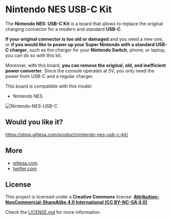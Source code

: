 # Nintendo NES USB-C Kit

The **Nintendo NES: USB-C Kit** is a board that allows to replace the original charging connector for a modern and standard **USB-C**.

**If your original connector is too old or damaged** and you need a new one, or **if you would like to power up your Super Nintendo with a standard USB-C charger**, such as the charger for your **Nintendo Switch**, phone, or laptop, you can do so with this kit.

Moreover, with this board, **you can remove the original, old, and inefficient power converter**. Since the console operates at 5V, you only need the power from USB-C and a regular charger.

This board is compatible with this model:

*   Nintendo NES

![Nintendo-NES-USB-C](https://raw.githubusercontent.com/giltesa/Nintendo-NES-USB-C-Kit/master/4.%20Photos/Nintendo-NES-v1.0.jpg)


## Would you like it?

https://shop.giltesa.com/product/nintendo-nes-usb-c-kit/


## More

- [giltesa.com](https://giltesa.com "giltesa.com")
- [twitter.com](https://twitter.com/giltesa "twitter.com")


## License

This project is licensed under a **Creative Commons** license:
**[Attribution-NonCommercial-ShareAlike 4.0 International (CC BY-NC-SA 4.0) ](https://creativecommons.org/licenses/by-nc-sa/4.0/)**

Check the [LICENSE.md](LICENSE.md) for more information.